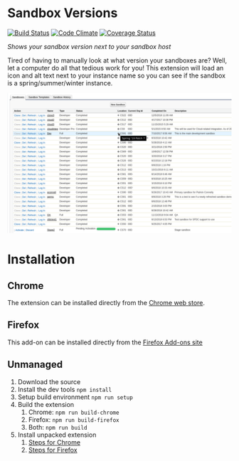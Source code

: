 # Sandbox Versions
[![Build Status](https://travis-ci.org/pcon/sfdc-sandboxVersion.svg?branch=master)](https://travis-ci.org/pcon/sfdc-sandboxVersion)
[![Code Climate](https://codeclimate.com/github/pcon/sfdc-sandboxVersion/badges/gpa.svg)](https://codeclimate.com/github/pcon/sfdc-sandboxVersion)
[![Coverage Status](https://img.shields.io/coveralls/github/pcon/sfdc-sandboxVersion.svg)](https://coveralls.io/github/pcon/sfdc-sandboxVersion?branch=master)

*Shows your sandbox version next to your sandbox host*

Tired of having to manually look at what version your sandboxes are?  Well, let a computer do all that tedious work for you!  This extension will load an icon and alt text next to your instance name so you can see if the sandbox is a spring/summer/winter instance.

![Screenshot](https://raw.githubusercontent.com/pcon/sfdc-sandboxVersion/master/assets/screenshot.png)

# Installation
## Chrome
The extension can be installed directly from the [Chrome web store](https://chrome.google.com/webstore/detail/sandbox-version/lggmdcnfdkoogifabfihligfjinpaiom).
## Firefox
This add-on can be installed directly from the [Firefox Add-ons site](https://addons.mozilla.org/en-US/firefox/addon/sandbox-version/)
## Unmanaged
1.  Download the source
2.  Install the dev tools `npm install`
3.  Setup build environment `npm run setup`
4.  Build the extension
    1.  Chrome: `npm run build-chrome`
    2.  Firefox: `npm run build-firefox`
    3.  Both: `npm run build`
5.  Install unpacked extension
    1.  [Steps for Chrome](https://developer.chrome.com/extensions/getstarted)
    2.  [Steps for Firefox](https://developer.mozilla.org/en-US/docs/Mozilla/Add-ons/WebExtensions/Your_first_WebExtension#Installing)